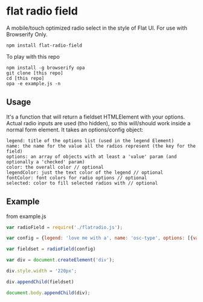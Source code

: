 # flat radio field

A mobile/touch optimized radio select in the style of Flat UI. For use with Browserify Only.

```
npm install flat-radio-field
```

To play with this repo
```
npm install -g browserify opa
git clone [this repo]
cd [this repo]
opa -e example.js -n
```
## Usage

It's a function that will return a fieldset HTMLElement with your options. Actual radio inputs are used (tho hidden), so this will/should work inside a normal form element.
It takes an options/config object:
```
legend: title of the options list (used in the legend Element)
name: the name for the value all the radios represent (the key for the field)
options: an array of objects with at least a 'value' param (and optionally a 'checked' param)
color: the overall color // optional
legendColor: just the text color of the legend // optional
fontColor: font colors for radio options // optional
selected: color to fill selected radios with // optional
```

## Example
from example.js
```js
var radioField = require('./flatradio.js');

var config = {legend: 'love me with a', name: 'osc-type', options: [{value: 'sine'}, {value: 'triangle'}, {value: 'saw', checked: true}]}

var fieldset = radioField(config)

var div = document.createElement('div');

div.style.width = '220px';

div.appendChild(fieldset)

document.body.appendChild(div);
```


